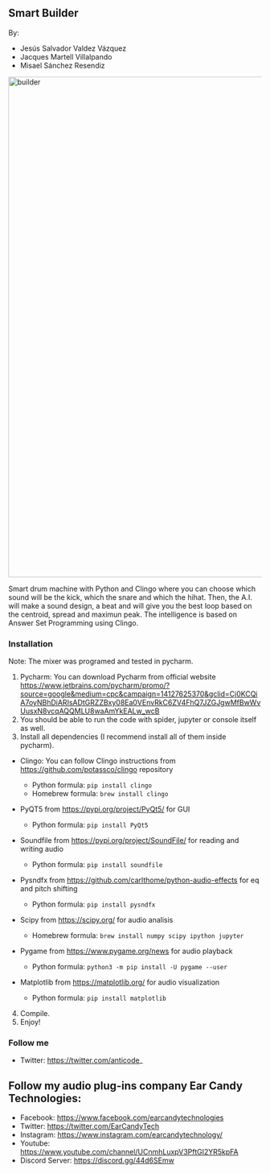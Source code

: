 ## Smart Builder

By: 
- Jesús Salvador Valdez Vázquez
- Jacques Martell Villalpando
- Misael Sánchez Resendiz

<img width="995" alt="builder" src="https://user-images.githubusercontent.com/47612276/143788853-f8e6d8c9-085d-445d-990b-ada0aa87f816.png">

Smart drum machine with Python and Clingo where you can choose which sound will be the kick, which the snare and which the hihat. Then, the A.I. will make a sound
design, a beat and will give you the best loop based on the centroid, spread and maximun peak. The intelligence is based on Answer Set Programming using Clingo.

### Installation

Note: The mixer was programed and tested in pycharm.

1. Pycharm: You can download Pycharm from official website https://www.jetbrains.com/pycharm/promo/?source=google&medium=cpc&campaign=14127625370&gclid=Cj0KCQiA7oyNBhDiARIsADtGRZZBxy08Ea0VEnvRkC6ZV4FhQ7JZGJgwMfBwWvUusxN8vcqAQQMLU8waAmYkEALw_wcB
2. You should be able to run the code with spider, jupyter or console itself as well.
3. Install all dependencies (I recommend install all of them inside pycharm).
* Clingo: You can follow Clingo instructions from https://github.com/potassco/clingo repository
  - Python formula: ```pip install clingo``` 
  - Homebrew formula: ```brew install clingo```
  
* PyQT5 from https://pypi.org/project/PyQt5/ for GUI
  - Python formula: ```pip install PyQt5```
  
* Soundfile from https://pypi.org/project/SoundFile/ for reading and writing audio
  - Python formula: ```pip install soundfile``` 
  
* Pysndfx from https://github.com/carlthome/python-audio-effects for eq and pitch shifting
  - Python formula: ```pip install pysndfx```

* Scipy from https://scipy.org/ for audio analisis
  - Homebrew formula: ```brew install numpy scipy ipython jupyter```
  
* Pygame from https://www.pygame.org/news for audio playback
  - Python formula: ```python3 -m pip install -U pygame --user```
  
* Matplotlib from https://matplotlib.org/ for audio visualization
  - Python formula: ```pip install matplotlib```
  
4. Compile.
5. Enjoy!

### Follow me

- Twitter: https://twitter.com/anticode_

## Follow my audio plug-ins company Ear Candy Technologies: 

- Facebook: https://www.facebook.com/earcandytechnologies 
- Twitter: https://twitter.com/EarCandyTech 
- Instagram: https://www.instagram.com/earcandytechnology/ 
- Youtube: https://www.youtube.com/channel/UCnmhLuxpV3PftGI2YR5kpFA 
- Discord Server: https://discord.gg/44d6SEmw
